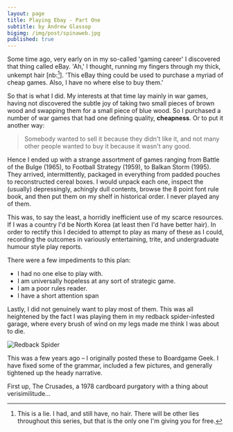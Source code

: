 ```yaml
---
layout: page
title: Playing Ebay - Part One
subtitle: by Andrew Glassop
bigimg: /img/post/spinaweb.jpg
published: true
---
```


Some time ago, very early on in my so-called 'gaming career' I discovered that thing called eBay. 'Ah,' I thought, running my fingers through my thick, unkempt hair [nb:[^1]]. 'This eBay thing could be used to purchase a myriad of cheap games. Also, I have no where else to buy them.'

So that is what I did. My interests at that time lay mainly in war games, having not discovered the subtle joy of taking two small pieces of brown wood and swapping them for a small piece of blue wood. So I purchased a number of war games that had one defining quality, **cheapness**. Or to put it another way:

> Somebody wanted to sell it because they didn't like it, and not many other people wanted to buy it because it wasn't any good.

Hence I ended up with a strange assortment of games ranging from Battle of the Bulge (1965), to Football Strategy (1959), to Balkan Storm (1995). They arrived, intermittently, packaged in everything from padded pouches to reconstructed cereal boxes. I would unpack each one, inspect the (usually) depressingly, achingly dull contents,
browse the 8 point font rule book, and then put them on my shelf in historical order. I never played any of them.

This was, to say the least, a horridly inefficient use of my scarce resources. If I was a country I'd be North Korea (at least then I'd have better hair). In order to rectify this I decided to attempt to play as many of these as I could, recording the outcomes in variously entertaining, trite, and undergraduate humour style play reports.

There were a few impediments to this plan:

- I had no one else to play with.
- I am universally hopeless at any sort of strategic game.
- I am a poor rules reader.
- I have a short attention span

Lastly, I did not genuinely want to play most of them. This was all heightened by the fact I was playing them in my redback spider-infested garage, where every brush of wind on my legs made me think I was about to die.

![Redback Spider]({{baseurl}}/img/post/redback.jpg)

This was a few years ago – I originally posted these to Boardgame Geek. I have fixed some of the grammar, included a few pictures, and generally tightened up the heady narrative.

First up, The Crusades, a 1978 cardboard purgatory with a thing about verisimilitude...

[^1]: This is a lie. I had, and still have, no hair. There will be other lies throughout this series, but that is the only one I'm giving you for free.
